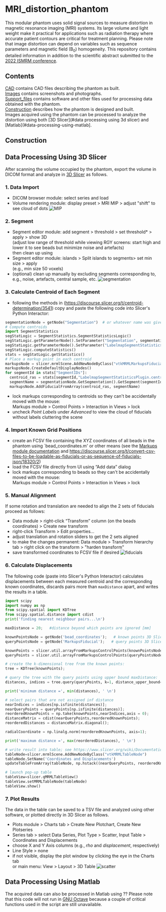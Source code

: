 # MRI_distortion_phantom

This modular phantom uses solid signal sources to measure distortion in magnetic resonance imaging (MRI) systems. Its large volume and light weight make it practical for applications such as radiation therapy where accurate patient contours are critical for treatment planning. Please note that image distortion can depend on variables such as sequence parameters and magnetic field (B<sub>0</sub>) homogeneity.
This repository contains detailed information in addition to the scientific abstract submitted to the [2022 ISMRM conference](https://www.ismrm.org/22m/).
  
## Contents
[CAD](./tree/main/CAD) contains CAD files describing the phantom as built.\
[Images](./tree/main/Images) contains screenshots and photographs.\
[Support_files](./tree/main/Support_files) contains software and other files used for processing data obtained with the phantom.\
[Construction](#construction) describes how the phantom is designed and built.\
Images acquired using the phantom can be processed to analyze the distortion using both [3D Slicer](#data processing using 3d slicer) and [Matlab](#data-processing-using-matlab].

## Construction


## Data Processing Using 3D Slicer 

After scanning the volume occupied by the phantom, export the volume in DICOM format and analyze in [3D Slicer](https://www.slicer.org/) as follows.

### 1. Data Import
- DICOM browser module: select series and load
- Volume rendering module: display preset > MRI MIP > adjust "shift" to see cloud of dots
![MIP](https://github.com/dezanche/MRI_distortion_phantom/blob/main/Images/Screenshots/2021-10-29-Scene_801_MIP.png)

### 2. Segment
- Segment editor module: add segment > threshold > set threshold* > apply > show 3D \
(adjust low range of threshold while viewing RGY screens: start high and lower it to see beads but minimize noise and artefacts) \
then clean up using
- Segment editor module: islands > Split islands to segments> set min size > apply \
(e.g., min size 50 voxels)
- (optional) clean up manually by excluding segments corresponding to, e.g., noise, artefacts, central sample, etc.
![segmentation](https://github.com/dezanche/MRI_distortion_phantom/blob/main/Images/Screenshots/2021-10-29-Scene_801_segment.png)

### 3. Calculate Centroid of Each Segment
- following the methods in (https://discourse.slicer.org/t/centroid-determination/3541) copy and paste the following code into Slicer's Python Interactor:
```python
segmentationNode = getNode("Segmentation")  # or whatever name was given to the segmentation
# Compute centroids
import SegmentStatistics
segStatLogic = SegmentStatistics.SegmentStatisticsLogic()
segStatLogic.getParameterNode().SetParameter("Segmentation", segmentationNode.GetID())
segStatLogic.getParameterNode().SetParameter("LabelmapSegmentStatisticsPlugin.centroid_ras.enabled", str(True))
segStatLogic.computeStatistics()
stats = segStatLogic.getStatistics()
# Place a markup point in each centroid
markupsNode = slicer.mrmlScene.AddNewNodeByClass("vtkMRMLMarkupsFiducialNode")
markupsNode.CreateDefaultDisplayNodes()
for segmentId in stats["SegmentIDs"]:
  centroid_ras = stats[segmentId,"LabelmapSegmentStatisticsPlugin.centroid_ras"]
  segmentName = segmentationNode.GetSegmentation().GetSegment(segmentId).GetName()
  markupsNode.AddFiducialFromArray(centroid_ras, segmentName)
```
  
- lock markups corresponding to centroids so they can't be accidentally moved with the mouse:\
Markups module > Control Points > Interaction in Views > lock
- uncheck *Point Labels* under *Advanced* to view the cloud of fiducials without labels cluttering the scene

### 4. Import Known Grid Positions
- create an FCSV file containing the XYZ coordinates of all beads in the phantom using `bead_coordinates.m' or other means (see the [Markups module documentation](https://www.slicer.org/wiki/Documentation/4.10/Modules/Markups) and https://discourse.slicer.org/t/convert-csv-files-to-be-loadable-as-fiducials-or-as-sequence-of-fiducials-json/18320/2)
- load the FCSV file directly from UI using “Add data” dialog
- lock markups corresponding to beads so they can't be accidentally moved with the mouse:\
Markups module > Control Points > Interaction in Views > lock

### 5. Manual Alignment
If some rotation and translation are needed to align the 2 sets of fiducials proceed as follows:
- Data module > right-click “Transform” column (on the beads coordinates) > Create new transform
- right-click Transform > Edit properties...
- adjust translation and rotation sliders to get the 2 sets aligned
- to make the changes permanent: Data module > Transform hierarchy tab > right click on the transform > "harden transform"
- save transformed coordinates to FCSV file if desired
![fiducials](https://github.com/dezanche/MRI_distortion_phantom/blob/main/Images/Screenshots/2021-11-01-Scene_801_fiducials.png)

### 6. Calculate Displacements
The following code (paste into Slicer's Python Interactor) calculates displacements between each measured centroid and the corresponding known coordinates, discards pairs more than `maxDistance` apart, and writes the results in a table.
```python
import scipy
import numpy as np
from scipy.spatial import KDTree
from scipy.spatial.distance import cdist
print('finding nearest neighbour pairs...\n')

maxDistance = 20;   #distance beyond which points are ignored [mm]

knownPointsNode = getNode('bead_coordinates');   # known points 3D Slicer node
queryPointsNode = getNode('MarkupsFiducial');   # query points 3D Slicer node

knownPoints = slicer.util.arrayFromMarkupsControlPoints(knownPointsNode);     # fiducials of known grid points
queryPoints = slicer.util.arrayFromMarkupsControlPoints(queryPointsNode);    # fiducials of measured centroids

# create the k-dimensional tree from the known points:
tree = KDTree(knownPoints);

# query the tree with the query points using upper bound maxDistance:
distances, indices = tree.query(queryPoints, k=1, distance_upper_bound=maxDistance);

print('minimum distance =', min(distances), ' \n')

# select pairs that are not assigned inf distance
nearIndices = indices[np.isfinite(distances)];
nearQueryPoints = queryPoints[np.isfinite(distances)];
reorderedKnownPoints = np.take(knownPoints,nearIndices,axis = 0);
distanceMatrix = cdist(nearQueryPoints,reorderedKnownPoints);
reorderedDistances = distanceMatrix.diagonal();

radialCoordinate = np.linalg.norm(reorderedKnownPoints, axis=1);

print('maximum distance =', max(reorderedDistances), ' \n')

# write result into table; see https://www.slicer.org/wiki/Documentation/4.10/ScriptRepository#Create_histogram_plot_of_a_volume
tableNode=slicer.mrmlScene.AddNewNodeByClass("vtkMRMLTableNode")
tableNode.SetName('Coordinates and Displacements')
updateTableFromArray(tableNode, np.hstack((nearQueryPoints, reorderedKnownPoints, np.vstack((radialCoordinate, reorderedDistances)).T, np.absolute(reorderedKnownPoints-nearQueryPoints))),["actual X","actual Y","actual Z","grid X","grid Y","grid Z","rho","displacement","|dX|","|dY|","|dZ|"]);

# launch pop-up table
tableView=slicer.qMRMLTableView()   
tableView.setMRMLTableNode(tableNode)
tableView.show()
```

### 7. Plot Results
The data in the table can be saved to a TSV file and analyzed using other software, or plotted directly in 3D Slicer as follows.
- Plots module > Charts tab > Create New Plotchart, Create New Plotseries
- Series tab > select Data Series, Plot Type > Scatter, Input Table > Coordinates and Displacements
- choose X and Y Axis columns (e.g., *rho* and *displacement*, respectively)
- Line Style > none
- if not visible, display the plot window by clicking the eye in the Charts tab\
or main menu: View > Layout > 3D Table
![scatter](https://github.com/dezanche/MRI_distortion_phantom/blob/main/Images/Screenshots/2021-11-01-Scene_801_scatter.png)

## Data Processing Using Matlab
The acquired data can also be processed in Matlab using ??
Please note that this code will not run in [GNU Octave](https://www.gnu.org/software/octave/) because a couple of critical functions used in the script are still unavailable.
